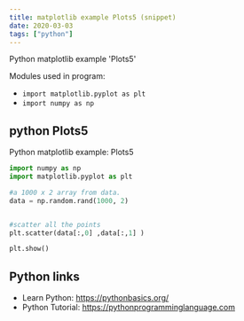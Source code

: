 ```yaml
---
title: matplotlib example Plots5 (snippet)
date: 2020-03-03
tags: ["python"]
---
```

Python matplotlib example 'Plots5'


Modules used in program: 
* `import matplotlib.pyplot as plt`
* `import numpy as np`

## python Plots5

Python matplotlib example: Plots5

```python
import numpy as np
import matplotlib.pyplot as plt

#a 1000 x 2 array from data.
data = np.random.rand(1000, 2)


#scatter all the points 
plt.scatter(data[:,0] ,data[:,1] )

plt.show()

```

## Python links

- Learn Python: https://pythonbasics.org/
- Python Tutorial: https://pythonprogramminglanguage.com
